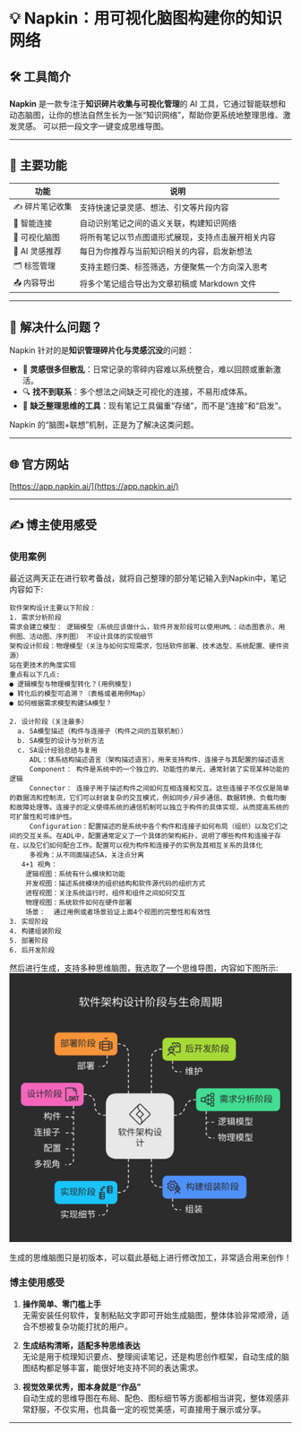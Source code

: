 # 💡 Napkin：用可视化脑图构建你的知识网络

## 🛠️ 工具简介

**Napkin** 是一款专注于**知识碎片收集与可视化管理**的 AI 工具，它通过智能联想和动态脑图，让你的想法自然生长为一张“知识网络”，帮助你更系统地整理思维、激发灵感。
可以把一段文字一键变成思维导图。

---

## 🎯 主要功能

| 功能         | 说明                          |
|------------|-----------------------------|
| ✍️ 碎片笔记收集  | 支持快速记录灵感、想法、引文等片段内容         |
| 🔗 智能连接    | 自动识别笔记之间的语义关联，构建知识网络        |
| 🧠 可视化脑图   | 将所有笔记以节点图谱形式展现，支持点击展开相关内容   |
| 🤖 AI 灵感推荐 | 每日为你推荐与当前知识相关的内容，启发新想法      |
| 🗂️ 标签管理   | 支持主题归类、标签筛选，方便聚焦一个方向深入思考    |
| 📤 内容导出    | 将多个笔记组合导出为文章初稿或 Markdown 文件 |

---

## 🧩 解决什么问题？

Napkin 针对的是**知识管理碎片化与灵感沉没**的问题：

- 📌 **灵感很多但散乱**：日常记录的零碎内容难以系统整合，难以回顾或重新激活。
- 🔍 **找不到联系**：多个想法之间缺乏可视化的连接，不易形成体系。
- 🧠 **缺乏整理思维的工具**：现有笔记工具偏重“存储”，而不是“连接”和“启发”。

Napkin 的“脑图+联想”机制，正是为了解决这类问题。

---

## 🌐 官方网站
[https://app.napkin.ai/](https://app.napkin.ai/)

---

## ✍️ 博主使用感受
### 使用案例
最近这两天正在进行软考备战，就将自己整理的部分笔记输入到Napkin中，笔记内容如下:
```text
软件架构设计主要以下阶段：
1. 需求分析阶段
需求会建立模型： 逻辑模型（系统应该做什么，软件开发阶段可以使用UML：动态图表示，用例图、活动图、序列图） 不设计具体的实现细节
架构设计阶段：物理模型（关注与如何实现需求，包括软件部署、技术选型、系统配置、硬件资源）
站在更技术的角度实现
重点有以下几点:
● 逻辑模型与物理模型转化？(用例模型)
● 转化后的模型可追溯？（表格或者用例Map）
● 如何根据需求模型构建SA模型？

2. 设计阶段（关注最多）
  a. SA模型描述（构件与连接子（构件之间的互联机制））
  b. SA模型的设计与分析方法
  c. SA设计经验总结与复用
     ADL：体系结构描述语言（架构描述语言），用来支持构件、连接子与其配置的描述语言
     Component： 构件是系统中的一个独立的、功能性的单元，通常封装了实现某种功能的逻辑
     Connector： 连接子用于描述构件之间如何互相连接和交互。这些连接子不仅仅是简单的数据流和控制流，它们可以封装复杂的交互模式，例如同步/异步通信、数据转换、负载均衡和故障处理等。连接子的定义使得系统的通信机制可以独立于构件的具体实现，从而提高系统的可扩展性和可维护性。
     Configuration：配置描述的是系统中各个构件和连接子如何布局（组织）以及它们之间的交互关系。在ADL中，配置通常定义了一个具体的架构拓扑，说明了哪些构件和连接子存在，以及它们如何配合工作。配置可以视为构件和连接子的实例及其相互关系的具体化
     多视角：从不同面描述SA，关注点分离
   4+1 视角：
    逻辑视图：系统有什么模块和功能
    开发视图：描述系统模块的组织结构和软件源代码的组织方式
    进程视图：关注系统运行时，组件和组件之间如何交互
    物理视图：系统软件如何在硬件部署
    场景：  通过用例或者场景验证上面4个视图的完整性和有效性
3. 实现阶段
4. 构建组装阶段
5. 部署阶段
6. 后开发阶段
```
然后进行生成，支持多种思维脑图，我选取了一个思维导图，内容如下图所示:  
![思维脑图](./images/软件架构设计与生命周期.svg)

生成的思维脑图只是初版本，可以载此基础上进行修改加工，非常适合用来创作！

### 博主使用感受
1. **操作简单、零门槛上手**  
   无需安装任何软件，复制粘贴文字即可开始生成脑图，整体体验非常顺滑，适合不想被复杂功能打扰的用户。

2. **生成结构清晰，适配多种思维表达**  
   无论是用于梳理知识要点、整理阅读笔记，还是构思创作框架，自动生成的脑图结构都足够丰富，能很好地支持不同的表达需求。

3. **视觉效果优秀，图本身就是“作品”**  
   自动生成的思维导图在布局、配色、图标细节等方面都相当讲究，整体观感非常舒服，不仅实用，也具备一定的视觉美感，可直接用于展示或分享。

---
